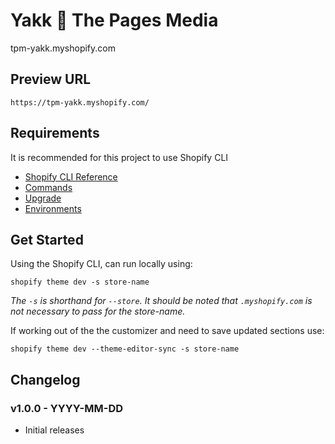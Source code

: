 # Yakk 🤗 The Pages Media

tpm-yakk.myshopify.com

## Preview URL

`https://tpm-yakk.myshopify.com/`

## Requirements

It is recommended for this project to use Shopify CLI

- [Shopify CLI Reference](https://shopify.dev/themes/tools/cli)  
- [Commands](https://shopify.dev/docs/themes/tools/cli/commands)  
- [Upgrade](https://shopify.dev/docs/themes/tools/cli/commands#upgrade)
- [Environments](https://shopify.dev/docs/themes/tools/cli/environments)

## Get Started

Using the Shopify CLI, can run locally using:

`shopify theme dev -s store-name`

_The `-s` is shorthand for `--store`. It should be noted that `.myshopify.com` is not necessary to pass for the store-name._

If working out of the the customizer and need to save updated sections use:

`shopify theme dev --theme-editor-sync -s store-name`

## Changelog

### v1.0.0 - YYYY-MM-DD

- Initial releases
